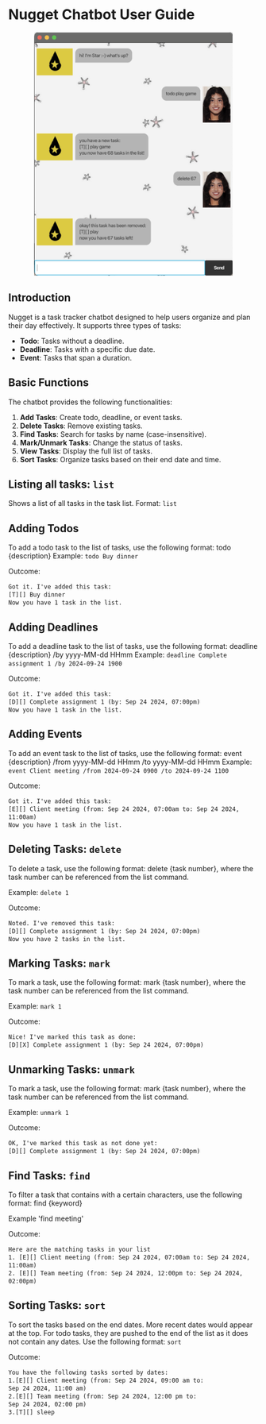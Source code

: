 # Nugget Chatbot User Guide
<div align="center">
  <img src="docs/Ui.png" alt="UI Preview" width="400"/>
</div>

## Introduction
Nugget is a task tracker chatbot designed to help users organize and plan their day effectively. It supports three types of tasks:
- **Todo**: Tasks without a deadline.
- **Deadline**: Tasks with a specific due date.
- **Event**: Tasks that span a duration.

## Basic Functions
The chatbot provides the following functionalities:
1. **Add Tasks**: Create todo, deadline, or event tasks.
2. **Delete Tasks**: Remove existing tasks.
3. **Find Tasks**: Search for tasks by name (case-insensitive).
4. **Mark/Unmark Tasks**: Change the status of tasks.
5. **View Tasks**: Display the full list of tasks.
6. **Sort Tasks**: Organize tasks based on their end date and time.

## Listing all tasks: `list`
Shows a list of all tasks in the task list.
Format: `list`

## Adding Todos
To add a todo task to the list of tasks, use the following format:
todo {description}
Example: `todo Buy dinner`

Outcome:
```
Got it. I've added this task:
[T][] Buy dinner
Now you have 1 task in the list.
```
## Adding Deadlines
To add a deadline task to the list of tasks, use the following format:
deadline {description} /by yyyy-MM-dd HHmm
Example: `deadline Complete assignment 1 /by 2024-09-24 1900`

Outcome:
```
Got it. I've added this task:
[D][] Complete assignment 1 (by: Sep 24 2024, 07:00pm)
Now you have 1 task in the list.
```

## Adding Events
To add an event task to the list of tasks, use the following format:
event {description} /from yyyy-MM-dd HHmm /to yyyy-MM-dd HHmm
Example: `event Client meeting /from 2024-09-24 0900 /to 2024-09-24 1100`

Outcome:
```
Got it. I've added this task:
[E][] Client meeting (from: Sep 24 2024, 07:00am to: Sep 24 2024, 11:00am)
Now you have 1 task in the list.
```
## Deleting Tasks: `delete`
To delete a task, use the following format:
delete {task number}, where the task number can be
referenced from the list command.

Example: `delete 1`

Outcome:
```
Noted. I've removed this task:
[D][] Complete assignment 1 (by: Sep 24 2024, 07:00pm)
Now you have 2 tasks in the list.
```

## Marking Tasks: `mark`
To mark a task, use the following format:
mark {task number}, where the task number can be
referenced from the list command.

Example: `mark 1`

Outcome:
```
Nice! I've marked this task as done:
[D][X] Complete assignment 1 (by: Sep 24 2024, 07:00pm)
```

## Unmarking Tasks: `unmark`
To mark a task, use the following format:
mark {task number}, where the task number can be
referenced from the list command.

Example: `unmark 1`

Outcome:
```
OK, I've marked this task as not done yet:
[D][] Complete assignment 1 (by: Sep 24 2024, 07:00pm)
```

## Find Tasks: `find`
To filter a task that contains with a certain characters,
use the following format: find {keyword}

Example 'find meeting'

Outcome:
```
Here are the matching tasks in your list
1. [E][] Client meeting (from: Sep 24 2024, 07:00am to: Sep 24 2024, 11:00am)
2. [E][] Team meeting (from: Sep 24 2024, 12:00pm to: Sep 24 2024, 02:00pm)
```

## Sorting Tasks: `sort`
To sort the tasks based on the end dates. More recent dates would appear at the top.
For todo tasks, they are pushed to the end of the list as it does not contain
any dates. Use the following format: `sort`

Outcome:
```
You have the following tasks sorted by dates:
1.[E][] Client meeting (from: Sep 24 2024, 09:00 am to:
Sep 24 2024, 11:00 am)
2.[E][] Team meeting (from: Sep 24 2024, 12:00 pm to:
Sep 24 2024, 02:00 pm)
3.[T][] sleep
```
